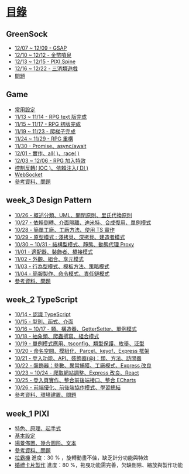 # [目錄](https://hackmd.io/@kimn/SyIwsGHrt)

 GreenSock
---
- [12/07 ~ 12/09 - GSAP](/9q5YwNbiT9ywKnx6M-3tYA)
- [12/10 ~ 12/12 - 金幣噴泉](/knHv0dXXRzmfp0iCa0gyBA)
- [12/13 ~ 12/15 - PIXI.Spine](/rQYhn6eMRoGntmL6ut9zqA)
- [12/16 ~ 12/22 - 三消類遊戲](/7NVZkChIQead1F4kYrHbIg)
- [問題](/qijuezUoT0KqLGh5RO4eQg)

Game
---
- [常用設定](https://hackmd.io/S_ldAdswQvyF96XZchugVA)
- [11/13 ~ 11/14 - RPG text 版完成](https://hackmd.io/AqIG3o53SGWiMUCtCZW0BQ)
- [11/15 ~ 11/17 - RPG 初版完成](https://hackmd.io/0tNM46ACTAKfMu3Vlodh2Q)
- [11/19 ~ 11/23 - 爬梯子完成](https://hackmd.io/s8tIQxvHTmGaonlhztI9xQ)
- [11/24 ~ 11/29 - RPG 重構](https://hackmd.io/S-x2nQAaSZqL59q5kT-ltg)
- [11/30 - Promise、async/await](https://hackmd.io/jPypjnwiTeqNugMMkZJ8uA)
- [12/01 - 實作、all( )、race( )](https://hackmd.io/laO4lJlbQ4GEVBqyUcKQxg)
- [12/03 ~ 12/06 - RPG 加入特效 ](https://hackmd.io/hHPqsiQtRdapJ-D3nlifLQ)
- [控制反轉( IOC )、依賴注入( DI )](https://hackmd.io/ERgXW8joT3WA1ARTNrOj1w)
- [WebSocket](https://hackmd.io/EjiELyYwTZ-5PogrixPrxw)
- [參考資料、問題](https://hackmd.io/CVLrsGDcTL29k9W0da-8WQ)

week_3 Design Pattern
---
- [10/26 - 概述分類、UML、開閉原則、里氏代換原則](https://hackmd.io/DGyqUz44TjKL8pI-cxH9ag)
- [10/27 - 依賴倒轉、介面隔離、迪米特、合成復用、單例模式](https://hackmd.io/J9tUKd7fRvGS-NT7_BDzVA)
- [10/28 - 簡單工廠、工廠方法、使用 TS 實作](https://hackmd.io/jnZkfm6pRReniKFQi6Udfw)
- [10/29 - 原型模式 : 淺拷貝、深拷貝、建造者模式](https://hackmd.io/kgf4HIEVSfOF_tagnLeBVA)
- [10/30 ~ 10/31 - 結構型模式、靜態、動態代理 Proxy](https://hackmd.io/1AxN8__nS1K3lB77AMgiGg)
- [11/01 - 適配器、裝飾者、橋接模式](https://hackmd.io/kZn5PwWeRfGQ_H_sAb21rA)
- [11/02 - 外觀、組合、享元模式](https://hackmd.io/R3kzkDJSQmeJ8MS4ttAIcA)
- [11/03 - 行為型模式、模板方法、策略模式](https://hackmd.io/wxtue3q9R7a_d9819JfBWw)
- [11/04 - 簡報製作、命令模式、責任鏈模式](https://hackmd.io/QeAmtI5gTeuyZiU0uc1wHw)
- [參考資料、問題](https://hackmd.io/6gN3gN5XTwKgKFfMLZGU8w)

week_2 TypeScript
---
- [10/14 - 認識 TypeScript](https://hackmd.io/aKCqfe7xQw6GKBm2r5cxGw)
- [10/15 - 型別、函式、介面](https://hackmd.io/GE2l5p4qT2ykSew9Lshoew)
- [10/16 ~ 10/17 - 類、構造器、GetterSetter、單例模式](https://hackmd.io/FrAmX-u2SA2XdwkGnIzgTQ)
- [10/18 - 抽象類、爬蟲撰寫、組合模式](https://hackmd.io/2ewuGLZ5QT-1ZTcDT1xb-Q)
- [10/19 - 單例模式應用、tsconfig、類型保護、枚舉、泛型](https://hackmd.io/DfzeYZsKRM-C1W3VtteHkQ)
- [10/20 - 命名空間、模組化、Parcel、keyof、Express 框架](https://hackmd.io/r2t31IcARdmen4YCD7DHmQ)
- [10/21 - 登入功能、API、裝飾器(@)：類、方法、訪問器](https://hackmd.io/NqR8NoftREafjoibxxgbkQ)
- [10/22 - 裝飾器：參數、異常捕獲、工廠模式、Express 改良](https://hackmd.io/n66WSei9QaWDCgIAWpSaAQ)
- [10/23 ~ 10/24 - 爬取網站調整、Express 改良、React](https://hackmd.io/Ke5znUKwQfabfC_BNAwoFQ)
- [10/25 - 登入頁實作、整合前後端接口、整合 ECharts](https://hackmd.io/jp2DPIpERcWsnd8s9PzgqA)
- [10/26 - 前端優化、前後端協作模式、學習總結](https://hackmd.io/hLMb21LGQo2EgUUPgSPlGw)
- [參考資料、環境建置、問題](https://hackmd.io/1HE7ZJLKTPqj6goR5rVvZg)

week_1 PIXI
---
- [特色、原理、起手式](https://hackmd.io/dFXPjWMTQrGow0LTnBFKqQ?view)
- [基本設定](https://hackmd.io/6J5ERTPXQhyp492JY4szaw)
- [場景佈置、幾合圖形、文本](https://hackmd.io/4Kh7zQaBTA2yjuJEzV9cvA)
- [參考資料、問題](/OFKJDUVIQq61UUaOQMtrZg)
- [拉霸機](https://kimntai.github.io/work-training/week_1_pixi/pixi_slots/week_1.html)
  進度：30 % ，旋轉動畫不佳，缺乏計分功能與特效
- [婚禮卡片製作](https://kimntai.github.io/work-training/week_1_pixi/pixi_wedding/index.html)
  進度：80 %，拖曳功能需完善，欠缺刪除、縮放與製作功能
